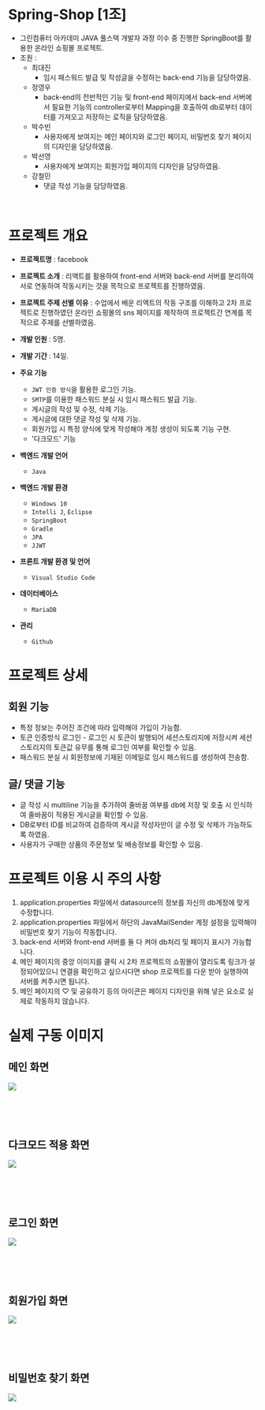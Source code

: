 # Spring-Shop [1조]
- 그린컴퓨터 아카데미 JAVA 풀스택 개발자 과정 이수 중 진행한 SpringBoot를 활용한 온라인 쇼핑몰 프로젝트.
- 조원 : 
  - 최대진
    - 임시 패스워드 발급 및 작성글을 수정하는 back-end 기능을 담당하였음.
  - 정영우
    - back-end의 전반적인 기능 및 front-end 페이지에서 back-end 서버에서 필요한 기능의 controller로부터 Mapping을 호출하여 db로부터 데이터를 가져오고 저장하는 로직을 담당하였음.
  - 박수빈
    - 사용자에게 보여지는 메인 페이지와 로그인 페이지, 비밀번호 찾기 페이지의 디자인을 담당하였음.
  - 박선영
    - 사용자에게 보여지는 회원가입 페이지의 디자인을 담당하였음.
  - 강철민
    - 댓글 작성 기능을 담당하였음.

<br/>


# 프로젝트 개요
- **프로젝트명** : facebook
- **프로젝트 소개** : 리액트를 활용하여 front-end 서버와 back-end 서버를 분리하여 서로 연동하여 작동시키는 것을 목적으로 프로젝트를 진행하였음.
- **프로젝트 주제 선별 이유** : 수업에서 배운 리액트의 작동 구조를 이해하고 2차 프로젝트로 진행하였던 온라인 쇼핑몰의 sns 페이지를 제작하여 프로젝트간 연계를 목적으로 주제를 선별하였음.
- **개발 인원** : 5명.
- **개발 기간** : 14일.

- **주요 기능** 
  - `JWT 인증 방식`을 활용한 로그인 기능.
  - `SMTP`를 이용한 패스워드 분실 시 임시 패스워드 발급 기능.
  - 게시글의 작성 및 수정, 삭제 기능.
  - 게시글에 대한 댓글 작성 및 삭제 기능.
  - 회원가입 시 특정 양식에 맞게 작성해야 계정 생성이 되도록 기능 구현.
  - '다크모드' 기능
  
- **백엔드 개발 언어** 
  - `Java`
  
- **백엔드 개발 환경** 
  - `Windows 10`
  - `Intelli J`, `Eclipse`
  - `SpringBoot`
  - `Gradle`
  - `JPA`
  - `JJWT`
  
- **프론트 개발 환경 및 언어**
  - `Visual Studio Code`
  
- **데이터베이스**
  - `MariaDB`
  
- **관리**
  - `Github`
  
  
# 프로젝트 상세

## 회원 기능
  - 특정 정보는 주어진 조건에 따라 입력해야 가입이 가능함.
  - 토큰 인증방식 로그인 - 로그인 시 토큰이 발행되어 세션스토리지에 저장시켜 세션스토리지의 토큰값 유무를 통해 로그인 여부를 확인할 수 있음.
  - 패스워드 분실 시 회원정보에 기재된 이메일로 임시 패스워드를 생성하여 전송함.
  
  
## 글/ 댓글 기능
  - 글 작성 시 multiline 기능을 추가하여 줄바꿈 여부를 db에 저장 및 호출 시 인식하여 줄바꿈이 적용된 게시글을 확인할 수 있음.
  - DB로부터 ID를 비교하여 검증하여 게시글 작성자만이 글 수정 및 삭제가 가능하도록 하였음.
  - 사용자가 구매한 상품의 주문정보 및 배송정보를 확인할 수 있음.
  
  
# 프로젝트 이용 시 주의 사항
  1. application.properties 파일에서 datasource의 정보를 자신의 db계정에 맞게 수정합니다.
  2. application.properties 파일에서 하단의 JavaMailSender 계정 설정을 입력해야 비밀번호 찾기 기능이 작동합니다.
  3. back-end 서버와 front-end 서버를 둘 다 켜야 db처리 및 페이지 표시가 가능합니다.
  4. 메인 페이지의 중앙 이미지를 클릭 시 2차 프로젝트의 쇼핑몰이 열리도록 링크가 설정되어있으니 연결을 확인하고 싶으시다면 shop 프로젝트를 다운 받아 실행하여 서버를 켜주시면 됩니다.
  5. 메인 페이지의 ♡ 및 공유하기 등의 아이콘은 페이지 디자인을 위해 넣은 요소로 실제로 작동하지 않습니다.


# 실제 구동 이미지
  ## 메인 화면 
  ![](https://i.imgur.com/XpPFcrm.jpeg)
  
  <br><br><br>
  
  ## 다크모드 적용 화면 
  ![](https://i.imgur.com/zkd0q69.jpeg)
  
  <br><br><br>
  
  ## 로그인 화면
  ![](https://i.imgur.com/SCz7noG.jpeg)
  
  <br><br><br>
  
  ## 회원가입 화면
  ![](https://i.imgur.com/00wWz4k.png)
  
  <br><br><br>
  
  ## 비밀번호 찾기 화면
  ![](https://i.imgur.com/akuTHKW.jpeg)
